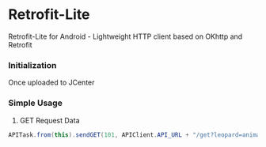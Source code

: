 # Retrofit-Lite

Retrofit-Lite for Android - Lightweight HTTP client based on OKhttp and Retrofit

### Initialization

Once uploaded to JCenter

### Simple Usage

1. GET Request Data

```java
APITask.from(this).sendGET(101, APIClient.API_URL + "/get?leopard=animal", null, this);
```

